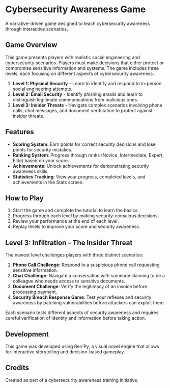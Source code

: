 # Cybersecurity Awareness Game

A narrative-driven game designed to teach cybersecurity awareness through interactive scenarios.

## Game Overview

This game presents players with realistic social engineering and cybersecurity scenarios. Players must make decisions that either protect or compromise sensitive information and systems. The game includes three levels, each focusing on different aspects of cybersecurity awareness:

1. **Level 1: Physical Security** - Learn to identify and respond to in-person social engineering attempts.
2. **Level 2: Email Security** - Identify phishing emails and learn to distinguish legitimate communications from malicious ones.
3. **Level 3: Insider Threats** - Navigate complex scenarios involving phone calls, chat messages, and document verification to protect against insider threats.

## Features

- **Scoring System**: Earn points for correct security decisions and lose points for security mistakes.
- **Ranking System**: Progress through ranks (Novice, Intermediate, Expert, Elite) based on your score.
- **Achievements**: Unlock achievements for demonstrating security awareness skills.
- **Statistics Tracking**: View your progress, completed levels, and achievements in the Stats screen.

## How to Play

1. Start the game and complete the tutorial to learn the basics.
2. Progress through each level by making security-conscious decisions.
3. Review your performance at the end of each level.
4. Replay levels to improve your score and security awareness.

## Level 3: Infiltration - The Insider Threat

The newest level challenges players with three distinct scenarios:

1. **Phone Call Challenge**: Respond to a suspicious phone call requesting sensitive information.
2. **Chat Challenge**: Navigate a conversation with someone claiming to be a colleague who needs access to sensitive documents.
3. **Document Challenge**: Verify the legitimacy of an invoice before processing payment.
4. **Security Breach Response Game**: Test your reflexes and security awareness by patching vulnerabilities before attackers can exploit them.

Each scenario tests different aspects of security awareness and requires careful verification of identity and information before taking action.

## Development

This game was developed using Ren'Py, a visual novel engine that allows for interactive storytelling and decision-based gameplay.

## Credits

Created as part of a cybersecurity awareness training initiative.
